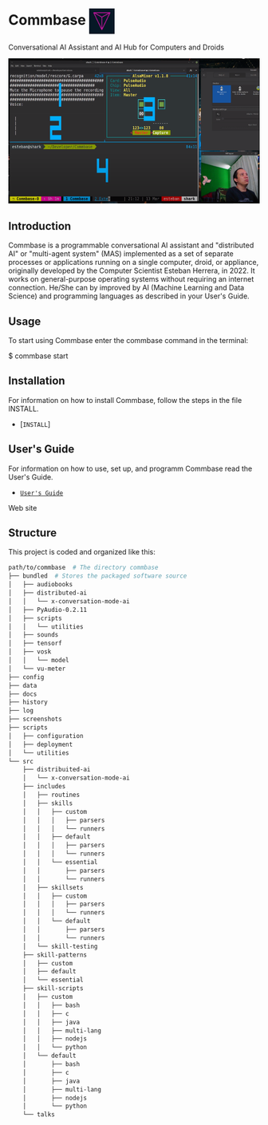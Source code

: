# Commbase <img align="center" alt="Visual Studio Code" width="10%" src="commbase.png" />

Conversational AI Assistant and AI Hub for Computers and Droids


<img alt="Neovim" src="./screenshots/commbase.png?raw=true" width="550" height="291" />

<!--
**mydroidandi/commbase** is a ✨ _special_ ✨ repository because its `README.md` (this file) appears on your GitHub profile.

Here are some ideas to get you started:

- 🔭 I’m currently working on ...
- 🌱 I’m currently learning ...
- 👯 I’m looking to collaborate on ...
- 🤔 I’m looking for help with ...
- 💬 Ask me about ...
- 📫 How to reach me: ...
- 😄 Pronouns: ...
- ⚡ Fun fact: ...
-->

## Introduction

Commbase is a programmable conversational AI assistant and "distributed AI" or "multi-agent system" (MAS) implemented as a set of separate processes or applications running on a single computer, droid, or appliance, originally developed by the Computer Scientist Esteban Herrera, in 2022. It works on general-purpose operating systems without requiring an internet connection. He/She can by improved by AI (Machine Learning and Data Science) and programming languages as described in your User's Guide.

## Usage

To start using Commbase enter the commbase command in the terminal:

$ commbase start

## Installation

For information on how to install Commbase, follow the steps in the file INSTALL.

* [`INSTALL`]

## User's Guide

For information on how to use, set up, and programm Commbase read the User's Guide.


* [`User's Guide`](/docs/User's-Guide) 

Web site

## Structure

This project is coded and organized like this:

```sh
path/to/commbase  # The directory commbase
├── bundled  # Stores the packaged software source
│   ├── audiobooks
│   ├── distributed-ai
│   │   └── x-conversation-mode-ai
│   ├── PyAudio-0.2.11
│   ├── scripts
│   │   └── utilities
│   ├── sounds
│   ├── tensorf
│   ├── vosk
│   │   └── model
│   └── vu-meter
├── config
├── data
├── docs
├── history
├── log
├── screenshots
├── scripts
│   ├── configuration
│   ├── deployment
│   └── utilities
└── src
    ├── distribuited-ai
    │   └── x-conversation-mode-ai
    ├── includes
    │   ├── routines
    │   ├── skills
    │   │   ├── custom
    │   │   │   ├── parsers
    │   │   │   └── runners
    │   │   ├── default
    │   │   │   ├── parsers
    │   │   │   └── runners
    │   │   └── essential
    │   │       ├── parsers
    │   │       └── runners
    │   ├── skillsets
    │   │   ├── custom
    │   │   │   ├── parsers
    │   │   │   └── runners
    │   │   └── default
    │   │       ├── parsers
    │   │       └── runners
    │   └── skill-testing
    ├── skill-patterns
    │   ├── custom
    │   ├── default
    │   └── essential
    ├── skill-scripts
    │   ├── custom
    │   │   ├── bash
    │   │   ├── c
    │   │   ├── java
    │   │   ├── multi-lang
    │   │   ├── nodejs
    │   │   └── python
    │   └── default
    │       ├── bash
    │       ├── c
    │       ├── java
    │       ├── multi-lang
    │       ├── nodejs
    │       └── python
    └── talks
```

